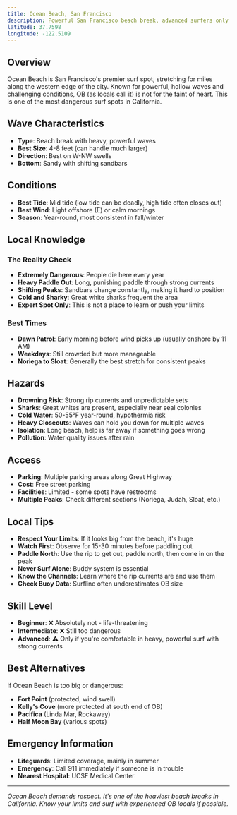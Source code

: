 ```yaml
---
title: Ocean Beach, San Francisco
description: Powerful San Francisco beach break, advanced surfers only
latitude: 37.7598
longitude: -122.5109
---
```


## Overview
Ocean Beach is San Francisco's premier surf spot, stretching for miles along the western edge of the city. Known for powerful, hollow waves and challenging conditions, OB (as locals call it) is not for the faint of heart. This is one of the most dangerous surf spots in California.

## Wave Characteristics
- **Type**: Beach break with heavy, powerful waves
- **Best Size**: 4-8 feet (can handle much larger)
- **Direction**: Best on W-NW swells
- **Bottom**: Sandy with shifting sandbars

## Conditions
- **Best Tide**: Mid tide (low tide can be deadly, high tide often closes out)
- **Best Wind**: Light offshore (E) or calm mornings
- **Season**: Year-round, most consistent in fall/winter

## Local Knowledge
### The Reality Check
- **Extremely Dangerous**: People die here every year
- **Heavy Paddle Out**: Long, punishing paddle through strong currents
- **Shifting Peaks**: Sandbars change constantly, making it hard to position
- **Cold and Sharky**: Great white sharks frequent the area
- **Expert Spot Only**: This is not a place to learn or push your limits

### Best Times
- **Dawn Patrol**: Early morning before wind picks up (usually onshore by 11 AM)
- **Weekdays**: Still crowded but more manageable
- **Noriega to Sloat**: Generally the best stretch for consistent peaks

## Hazards
- **Drowning Risk**: Strong rip currents and unpredictable sets
- **Sharks**: Great whites are present, especially near seal colonies
- **Cold Water**: 50-55°F year-round, hypothermia risk
- **Heavy Closeouts**: Waves can hold you down for multiple waves
- **Isolation**: Long beach, help is far away if something goes wrong
- **Pollution**: Water quality issues after rain

## Access
- **Parking**: Multiple parking areas along Great Highway
- **Cost**: Free street parking
- **Facilities**: Limited - some spots have restrooms
- **Multiple Peaks**: Check different sections (Noriega, Judah, Sloat, etc.)

## Local Tips
- **Respect Your Limits**: If it looks big from the beach, it's huge
- **Watch First**: Observe for 15-30 minutes before paddling out
- **Paddle North**: Use the rip to get out, paddle north, then come in on the peak
- **Never Surf Alone**: Buddy system is essential
- **Know the Channels**: Learn where the rip currents are and use them
- **Check Buoy Data**: Surfline often underestimates OB size

## Skill Level
- **Beginner**: ❌ Absolutely not - life-threatening
- **Intermediate**: ❌ Still too dangerous
- **Advanced**: ⚠️ Only if you're comfortable in heavy, powerful surf with strong currents

## Best Alternatives
If Ocean Beach is too big or dangerous:
- **Fort Point** (protected, wind swell)
- **Kelly's Cove** (more protected at south end of OB)
- **Pacifica** (Linda Mar, Rockaway)
- **Half Moon Bay** (various spots)

## Emergency Information
- **Lifeguards**: Limited coverage, mainly in summer
- **Emergency**: Call 911 immediately if someone is in trouble
- **Nearest Hospital**: UCSF Medical Center

---
*Ocean Beach demands respect. It's one of the heaviest beach breaks in California. Know your limits and surf with experienced OB locals if possible.*

